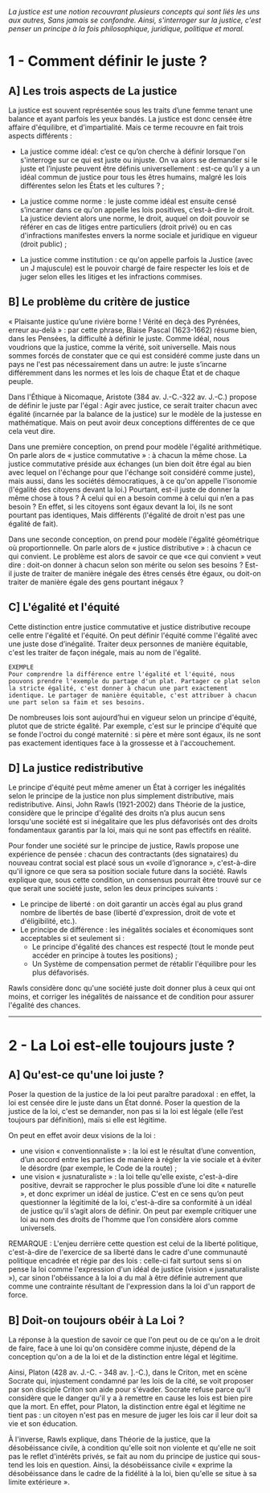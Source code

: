 *La justice est une notion recouvrant plusieurs concepts qui sont liés les uns aux autres, Sans jamais se confondre. Ainsi, s'interroger sur la justice, c'est penser un principe à la fois philosophique, juridique, politique et moral.*

# 1 - Comment définir le juste ? 

## A] Les trois aspects de La justice 

La justice est souvent représentée sous les traits d’une femme tenant une balance et ayant parfois les yeux bandés. La justice est donc censée être affaire d'équilibre, et d’impartialité. Mais ce terme recouvre en fait trois aspects différents : 

- La justice comme idéal: c’est ce qu’on cherche à définir lorsque l'on s'interroge sur ce qui est juste ou injuste. On va alors se demander si le juste et l’injuste peuvent être définis universellement : est-ce qu’il y a un idéal commun de justice pour tous les êtres humains, malgré les lois différentes selon les États et les cultures ? ; 

- La justice comme norme : le juste comme idéal est ensuite censé s’incarner dans ce qu'on appelle les lois positives, c’est-à-dire le droit. La justice devient alors une norme, le droit, auquel on doit pouvoir se référer en cas de litiges entre particuliers (droit privé) ou en cas d'infractions manifestes envers la norme sociale et juridique en vigueur (droit public) ; 

- La justice comme institution : ce qu'on appelle parfois la Justice (avec un J majuscule) est le pouvoir chargé de faire respecter les lois et de juger selon elles les litiges et les infractions commises. 

## B] Le problème du critère de justice 

« Plaisante justice qu’une rivière borne ! Vérité en deçà des Pyrénées, erreur au-delà » : par cette phrase, Blaise Pascal (1623-1662) résume bien, dans les Pensées, la difficulté à définir le juste. Comme idéal, nous voudrions que la justice, comme la vérité, soit universelle. Mais nous sommes forcés de constater que ce qui est considéré comme juste dans un pays ne l'est pas nécessairement dans un autre: le juste s’incarne différemment dans les normes et les lois de chaque État et de chaque peuple. 

Dans l'Éthique à Nicomaque, Aristote (384 av. J.-C.-322 av. J.-C.) propose de définir le juste par l'égal : Agir avec justice, ce serait traiter chacun avec égalité (incarnée par la balance de la justice) sur le modèle de la justesse en mathématique. Mais on peut avoir deux conceptions différentes de ce que cela veut dire. 

Dans une première conception, on prend pour modèle l'égalité arithmétique. On parle alors de « justice commutative » : à chacun la même chose. La justice commutative préside aux échanges (un bien doit être égal au bien avec lequel on l'échange pour que l'échange soit considéré comme juste), mais aussi, dans les sociétés démocratiques, à ce qu'on appelle l'isonomie (l'égalité des citoyens devant la loi.) Pourtant, est-il juste de donner la même chose à tous ? À celui qui en a besoin comme à celui qui n’en a pas besoin ? En effet, si les citoyens sont égaux devant la loi, ils ne sont pourtant pas identiques, Mais différents (l'égalité de droit n'est pas une égalité de fait). 

Dans une seconde conception, on prend pour modèle l'égalité géométrique où proportionnelle. On parle alors de « justice distributive » : à chacun ce qui convient. Le problème est alors de savoir ce que «ce qui convient » veut dire : doit-on donner à chacun selon son mérite ou selon ses besoins ? Est-il juste de traiter de manière inégale des êtres censés être égaux, ou doit-on traiter de manière égale des gens pourtant inégaux ? 

## C] L'égalité et l'équité 

Cette distinction entre justice commutative et justice distributive recoupe celle entre l'égalité et l'équité. On peut définir l'équité comme l'égalité avec une juste dose d’inégalité. Traiter deux personnes de manière équitable, c'est les traiter de façon inégale, mais au nom de l'égalité. 

```
EXEMPLE 
Pour comprendre la différence entre l'égalité et l'équité, nous pouvons prendre l'exemple du partage d'un plat. Partager ce plat selon la stricte égalité, c'est donner à chacun une part exactement identique. Le partager de manière équitable, c'est attribuer à chacun une part selon sa faim et ses besoins. 
```

De nombreuses lois sont aujourd’hui en vigueur selon un principe d'équité, plutot que de stricte égalité. Par exemple, c'est sur le principe d'équité que se fonde l'octroi du congé maternité : si père et mère sont égaux, ils ne sont pas exactement identiques face à la grossesse et à l'accouchement. 

## D] La justice redistributive 

Le principe d'équité peut même amener un État à corriger les inégalités selon le principe de la justice non plus simplement distributive, mais redistributive. Ainsi, John Rawls (1921-2002) dans Théorie de la justice, considère que le principe d'égalité des droits n’a plus aucun sens lorsqu'une société est si inégalitaire que les plus défavorisés ont des droits fondamentaux garantis par la loi, mais qui ne sont pas effectifs en réalité.

Pour fonder une société sur le principe de justice, Rawls propose une expérience de pensée : chacun des contractants (des signataires) du nouveau contrat social est placé sous un «voile d’ignorance », c'est-à-dire qu'il ignore ce que sera sa position sociale future dans la société. Rawls explique que, sous cette condition, un consensus pourrait être trouvé sur ce que serait une société juste, selon les deux principes suivants :

- Le principe de liberté : on doit garantir un accès égal au plus grand nombre de libertés de base (liberté d'expression, droit de vote et d'éligibilité, etc.).
- Le principe de différence : les inégalités sociales et économiques sont acceptables si et seulement si : 
  - Le principe d'égalité des chances est respecté (tout le monde peut accéder en principe à toutes les positions) ; 
  - Un Système de compensation permet de rétablir l'équilibre pour les plus défavorisés. 

Rawls considère donc qu'une société juste doit donner plus à ceux qui ont moins, et corriger les inégalités de naissance et de condition pour assurer l'égalité des chances. 

---


# 2 - La Loi est-elle toujours juste ? 

## A] Qu'est-ce qu'une loi juste ? 

Poser la question de la justice de la loi peut paraître paradoxal : en effet, la loi est censée dire le juste dans un État donné. Poser la question de la justice de la loi, c'est se demander, non pas si la loi est légale (elle l’est toujours par définition), maïs si elle est légitime. 

On peut en effet avoir deux visions de la loi : 
- une vision « conventionnaliste » : la loi est le résultat d’une convention, d’un accord entre les parties de manière à régler la vie sociale et à éviter le désordre (par exemple, le Code de la route) ; 
- une vision « jusnaturaliste » : la loi telle qu'elle existe, c'est-à-dire positive, devrait se rapprocher le plus possible d’une loi dite « naturelle », et donc exprimer un idéal de justice. C'est en ce sens qu’on peut questionner la légitimité de la loi, c'est-à-dire sa conformité à un idéal de justice qu'il s’agit alors de définir. On peut par exemple critiquer une loi au nom des droits de l'homme que l’on considère alors comme universels. 

REMARQUE :
L'enjeu derrière cette question est celui de la liberté politique, c'est-à-dire de l'exercice de sa liberté dans le cadre d'une communauté politique encadrée et régie par des lois : celle-ci fait surtout sens si on pense la loi comme l'expression d'un idéal de justice (vision « jusnaturaliste »), car sinon l'obéissance à la loi a du mal à être définie autrement que comme une contrainte résultant de l'expression dans la loi d'un rapport de force.

## B] Doit-on toujours obéir à La Loi ? 

La réponse à la question de savoir ce que l'on peut ou de ce qu'on a le droit de faire, face à une loi qu'on considère comme injuste, dépend de la conception qu'on a de la loi et de la distinction entre légal et légitime.

Ainsi, Platon (428 av. J.-C. - 348 av. ].-C.), dans le Criton, met en scène Socrate qui, injustement condamné par les lois de la cité, se voit proposer par son disciple Criton son aide pour s'évader. Socrate refuse parce qu'il considère que le danger qu'il y a à remettre en cause les lois est bien pire que la mort. En effet, pour Platon, la distinction entre égal et légitime ne tient pas : un citoyen n'est pas en mesure de juger les lois car il leur doit sa vie et son éducation.

À l'inverse, Rawls explique, dans Théorie de la justice, que la désobéissance civile, à condition qu'elle soit non violente et qu'elle ne soit pas le reflet d'intérêts privés, se fait au nom du principe de justice qui sous-tend les lois en question. Ainsi, la désobéissance civile « exprime la désobéissance dans le cadre de la fidélité à la loi, bien qu'elle se situe à sa limite extérieure ».
